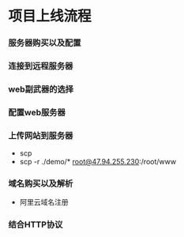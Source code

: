 # 项目上线流程

### 服务器购买以及配置

### 连接到远程服务器

### web副武器的选择

### 配置web服务器

### 上传网站到服务器
* scp
* scp -r ./demo/* root@47.94.255.230:/root/www

### 域名购买以及解析
* 阿里云域名注册

### 结合HTTP协议
